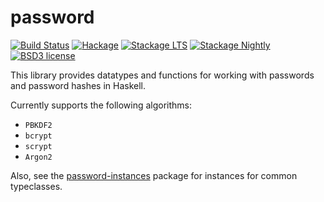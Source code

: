 # password

[![Build Status](https://secure.travis-ci.org/cdepillabout/password.svg)](http://travis-ci.org/cdepillabout/password)
[![Hackage](https://img.shields.io/hackage/v/password.svg)](https://hackage.haskell.org/package/password)
[![Stackage LTS](http://stackage.org/package/password/badge/lts)](http://stackage.org/lts/package/password)
[![Stackage Nightly](http://stackage.org/package/password/badge/nightly)](http://stackage.org/nightly/package/password)
[![BSD3 license](https://img.shields.io/badge/license-BSD3-blue.svg)](./LICENSE)

This library provides datatypes and functions for working with passwords and
password hashes in Haskell.

Currently supports the following algorithms:

* `PBKDF2`
* `bcrypt`
* `scrypt`
* `Argon2`

Also, see the [password-instances](https://hackage.haskell.org/package/password-instances)
package for instances for common typeclasses.
